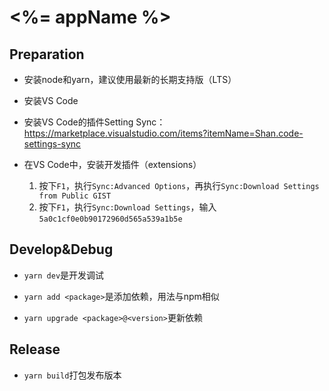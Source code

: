 # <%= appName %>

## Preparation

- 安装node和yarn，建议使用最新的长期支持版（LTS）

- 安装VS Code

- 安装VS Code的插件Setting Sync：https://marketplace.visualstudio.com/items?itemName=Shan.code-settings-sync

- 在VS Code中，安装开发插件（extensions）

  1. 按下`F1`，执行`Sync:Advanced Options`，再执行`Sync:Download Settings from Public GIST`
  2. 按下`F1`，执行`Sync:Download Settings`，输入`5a0c1cf0e0b90172960d565a539a1b5e`

## Develop&Debug

- `yarn dev`是开发调试

- `yarn add <package>`是添加依赖，用法与npm相似

- `yarn upgrade <package>@<version>`更新依赖

## Release

- `yarn build`打包发布版本
